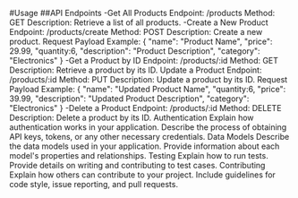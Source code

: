 #Usage
##API Endpoints
-Get All Products
  Endpoint: /products
  Method: GET
  Description: Retrieve a list of all products.
-Create a New Product
  Endpoint: /products/create
  Method: POST
  Description: Create a new product.
  Request Payload Example:
  {
    "name": "Product Name",
    "price": 29.99,
      "quantity:6,
    "description": "Product Description",
    "category": "Electronics"
  }
-Get a Product by ID
  Endpoint: /products/:id
  Method: GET
  Description: Retrieve a product by its ID.
  Update a Product
  Endpoint: /products/:id
  Method: PUT
  Description: Update a product by its ID.
Request Payload Example:
  {
    "name": "Updated Product Name",
    "quantity:6,
    "price": 39.99,
    "description": "Updated Product Description",
    "category": "Electronics"
  }
-Delete a Product
  Endpoint: /products/:id
  Method: DELETE
  Description: Delete a product by its ID.
  Authentication
  Explain how authentication works in your application.
  Describe the process of obtaining API keys, tokens, or any other necessary credentials.
Data Models
Describe the data models used in your application.
Provide information about each model's properties and relationships.
Testing
Explain how to run tests.
Provide details on writing and contributing to test cases.
Contributing
Explain how others can contribute to your project.
Include guidelines for code style, issue reporting, and pull requests.
